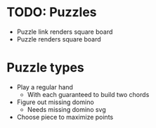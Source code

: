 # TODO: Puzzles
* Puzzle link renders square board
* Puzzle renders square board

# Puzzle types
* Play a regular hand
    * With each guaranteed to build two chords
* Figure out missing domino
    * Needs missing domino svg
* Choose piece to maximize points